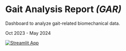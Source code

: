 # Gait Analysis Report *(GAR)*

Dashboard to analyze gait-related biomechanical data.

Oct 2023 - May 2024

[![Streamlit App](https://static.streamlit.io/badges/streamlit_badge_black_white.svg)](https://gaitreport.streamlit.app)
